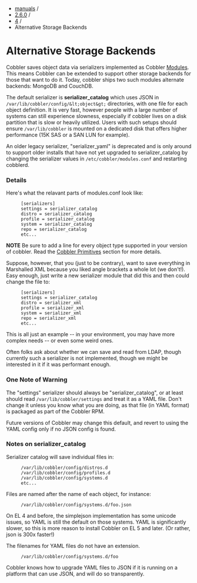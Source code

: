
<!-- begin content -->

<div id="wrap" class="container">
 <div class="row">
  <div class="span8">
<ul class="breadcrumb"><li><a href="/manuals">manuals</a> <span class="divider">/</span></li><li><a href="/manuals/2.6.0">2.6.0</a> <span class="divider">/</span></li><li><a href="/manuals/2.6.0/4_-_Advanced_Topics.html">4</a> <span class="divider">/</span></li><li class="active">Alternative Storage Backends</li></ul>
   <h1>Alternative Storage Backends</h1>
<p>Cobbler saves object data via serializers implemented as Cobbler <a href="/manuals/2.6.0/4/4/2_-_Modules.html">Modules</a>. This means Cobbler can be extended to support other storage backends for those that want to do it. Today, cobbler ships two such modules alternate backends: MongoDB and CouchDB.</p>

<p>The default serializer is <strong>serializer_catalog</strong> which uses JSON in <code>/var/lib/cobbler/config/&amp;lt;object&amp;gt;</code> directories, with one file for each object definition. It is very fast, however people with a large number of systems can still experience slowness, especially if cobbler lives on a disk partition that is slow or heavily utilized. Users with such setups should ensure <code>/var/lib/cobbler</code> is mounted on a dedicated disk that offers higher performance (15K SAS or a SAN LUN for example).</p>

<p>An older legacy serializer, "serializer_yaml" is deprecated and is only around to support older installs that have not yet upgraded to serializer_catalog by changing the serializer values in <code>/etc/cobbler/modules.conf</code> and restarting cobblerd.</p>

<h3>Details</h3>

<p>Here's what the relavant parts of modules.conf look like:</p>

<p><figure class="highlight"><pre><code class="language-ini" data-lang="ini">[serializers]
settings = serializer_catalog
distro = serializer_catalog
profile = serializer_catalog
system = serializer_catalog
repo = serializer_catalog
etc...</code></pre></figure></p>

<p><strong>NOTE</strong> Be sure to add a line for every object type supported in your version of cobbler. Read the <a href="/manuals/2.6.0/3/1_-_Cobbler_Primitives.html">Cobbler Primitives</a> section for more details.</p>

<p>Suppose, however, that you (just to be contrary), want to save everything in Marshalled XML because you liked angle brackets a whole lot (we don't!). Easy enough, just write a new serializer module that did this and then could change the file to:</p>

<p><figure class="highlight"><pre><code class="language-ini" data-lang="ini">[serializers]
settings = serializer_catalog
distro = serializer_xml
profile = serializer_xml
system = serializer_xml
repo = serializer_xml
etc...</code></pre></figure></p>

<p>This is all just an example -- in your environment, you may have more complex needs -- or even some weird ones.</p>

<p>Often folks ask about whether we can save and read from LDAP, though currently such a serializer is not implemented, though we might be interested in it if it was performant enough.</p>

<h3>One Note of Warning</h3>

<p>The "settings" serializer should always be "serializer_catalog", or at least should read <code>/var/lib/cobbler/settings</code> and treat it as a YAML file. Don't change it unless you know what you are doing, as that file (in YAML format) is packaged as part of the Cobbler RPM.</p>

<p>Future versions of Cobbler may change this default, and revert to using the YAML config only if no JSON config is found.</p>

<h3>Notes on serializer_catalog</h3>

<p>Serializer catalog will save individual files in:</p>

<p><figure class="highlight"><pre><code class="language-bash" data-lang="bash">/var/lib/cobbler/config/distros.d
/var/lib/cobbler/config/profiles.d
/var/lib/cobbler/config/systems.d
etc...</code></pre></figure></p>

<p>Files are named after the name of each object, for instance:</p>

<p><figure class="highlight"><pre><code class="language-bash" data-lang="bash">/var/lib/cobbler/config/systems.d/foo.json</code></pre></figure></p>

<p>On EL 4 and before, the simplejson implementation has some unicode issues, so YAML is still the default on those systems. YAML is significantly slower, so this is more reason to install Cobbler on EL 5 and later. (Or rather, json is 300x faster!)</p>

<p>The filenames for YAML files do not have an extension.</p>

<p><figure class="highlight"><pre><code class="language-bash" data-lang="bash">/var/lib/cobbler/config/systems.d/foo</code></pre></figure></p>

<p>Cobbler knows how to upgrade YAML files to JSON if it is running on a platform that can use JSON, and will do so transparently.</p>
